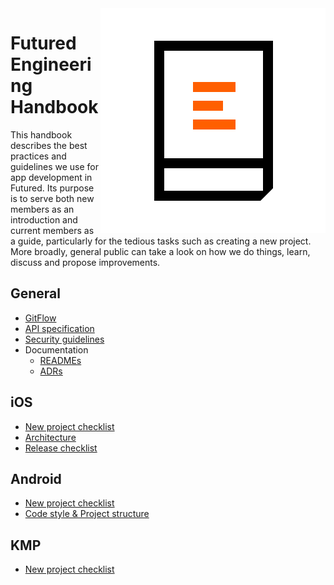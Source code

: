 <img align="right" alt="Engineering handbook logo" src="resources/Engeneering_handbook.svg">

# Futured Engineering Handbook

This handbook describes the best practices and guidelines we use for app development in Futured. Its purpose is to serve both new members as an introduction and current members as a guide, particularly for the tedious tasks such as creating a new project. More broadly, general public can take a look on how we do things, learn, discuss and propose improvements.

## General

* [GitFlow](/general/git-flow.md)
* [API specification](/general/api-specification.md)
* [Security guidelines](/general/security-guidelines.md)
* Documentation
  * [READMEs](/general/Documentation/READMEs.md)
  * [ADRs](/general/Documentation/ADRs.md)

## iOS

* [New project checklist](/ios/new-project.md)
* [Architecture](/ios/architecture.md) 
* [Release checklist](/ios/releases.md)

## Android

* [New project checklist](/android/new-project.md)
* [Code style & Project structure](/android/code-style.md)

## KMP
* [New project checklist](/kmp/new-project.md)
